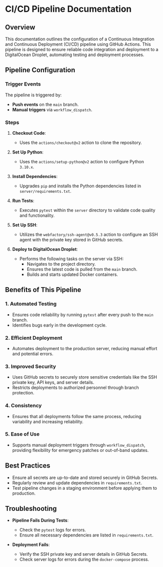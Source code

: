 # CI/CD Pipeline Documentation

## Overview
This documentation outlines the configuration of a Continuous Integration and Continuous Deployment (CI/CD) pipeline using GitHub Actions. This pipeline is designed to ensure reliable code integration and deployment to a DigitalOcean Droplet, automating testing and deployment processes.

## Pipeline Configuration

### Trigger Events
The pipeline is triggered by:
- **Push events** on the `main` branch.
- **Manual triggers** via `workflow_dispatch`.

### Steps
1. **Checkout Code**:
   - Uses the `actions/checkout@v2` action to clone the repository.

2. **Set Up Python**:
   - Uses the `actions/setup-python@v2` action to configure Python `3.10.x`.

3. **Install Dependencies**:
   - Upgrades `pip` and installs the Python dependencies listed in `server/requirements.txt`.

4. **Run Tests**:
   - Executes `pytest` within the `server` directory to validate code quality and functionality.

5. **Set Up SSH**:
   - Utilizes the `webfactory/ssh-agent@v0.5.3` action to configure an SSH agent with the private key stored in GitHub secrets.

6. **Deploy to DigitalOcean Droplet**:
   - Performs the following tasks on the server via SSH:
     - Navigates to the project directory.
     - Ensures the latest code is pulled from the `main` branch.
     - Builds and starts updated Docker containers.

## Benefits of This Pipeline

### 1. **Automated Testing**
- Ensures code reliability by running `pytest` after every push to the `main` branch.
- Identifies bugs early in the development cycle.

### 2. **Efficient Deployment**
- Automates deployment to the production server, reducing manual effort and potential errors.

### 3. **Improved Security**
- Uses GitHub secrets to securely store sensitive credentials like the SSH private key, API keys, and server details.
- Restricts deployments to authorized personnel through branch protection.

### 4. **Consistency**
- Ensures that all deployments follow the same process, reducing variability and increasing reliability.

### 5. **Ease of Use**
- Supports manual deployment triggers through `workflow_dispatch`, providing flexibility for emergency patches or out-of-band updates.

## Best Practices
- Ensure all secrets are up-to-date and stored securely in GitHub Secrets.
- Regularly review and update dependencies in `requirements.txt`.
- Test pipeline changes in a staging environment before applying them to production.

## Troubleshooting
- **Pipeline Fails During Tests**:
  - Check the `pytest` logs for errors.
  - Ensure all necessary dependencies are listed in `requirements.txt`.

- **Deployment Fails**:
  - Verify the SSH private key and server details in GitHub Secrets.
  - Check server logs for errors during the `docker-compose` process.

